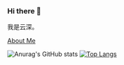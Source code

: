 ### Hi there 👋
我是云深。

[About Me](https://zhangjinzhe.cn/aboutme/)

![Anurag's GitHub stats](https://github-readme-stats.vercel.app/api?username=yunshenpro&show_icons=true&theme=swift&count_private=true)
[![Top Langs](https://github-readme-stats.vercel.app/api/top-langs/?username=yunshenpro&layout=compact)](https://github.com/anuraghazra/github-readme-stats)
